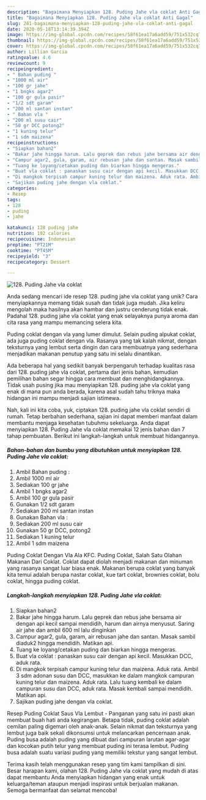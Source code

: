 ```yaml
---
description: "Bagaimana Menyiapkan 128. Puding Jahe vla coklat Anti Gagal"
title: "Bagaimana Menyiapkan 128. Puding Jahe vla coklat Anti Gagal"
slug: 281-bagaimana-menyiapkan-128-puding-jahe-vla-coklat-anti-gagal
date: 2020-05-18T13:14:39.394Z
image: https://img-global.cpcdn.com/recipes/58f61ea17a6add59/751x532cq70/128-puding-jahe-vla-coklat-foto-resep-utama.jpg
thumbnail: https://img-global.cpcdn.com/recipes/58f61ea17a6add59/751x532cq70/128-puding-jahe-vla-coklat-foto-resep-utama.jpg
cover: https://img-global.cpcdn.com/recipes/58f61ea17a6add59/751x532cq70/128-puding-jahe-vla-coklat-foto-resep-utama.jpg
author: Lillian Garcia
ratingvalue: 4.6
reviewcount: 9
recipeingredient:
- " Bahan puding "
- "1000 ml air"
- "100 gr jahe"
- "1 bngks agar2"
- "100 gr gula pasir"
- "1/2 sdt garam"
- "200 ml santan instan"
- " Bahan vla "
- "200 ml susu cair"
- "50 gr DCC potong2"
- "1 kuning telur"
- "1 sdm maizena"
recipeinstructions:
- "Siapkan bahan2"
- "Bakar jahe hingga harum. Lalu geprek dan rebus jahe bersama air dengan api kecil sampai mendidih, harum dan airnya menyusut. Saring air jahe dan ambil 600 ml lalu dinginkan"
- "Campur agar2, gula, garam, air rebusan jahe dan santan. Masak sambil diaduk2 hingga mendidih. Matikan api."
- "Tuang ke loyang/cetakan puding dan biarkan hingga mengeras."
- "Buat vla coklat : panaskan susu cair dengan api kecil. Masukkan DCC, aduk rata."
- "Di mangkok terpisah campur kuning telur dan maizena. Aduk rata. Ambil 3 sdm adonan susu dan DCC, masukkan ke dalam mangkok campuran kuning telur dan maizena. Aduk rata. Lalu tuang kembali ke dalam campuran susu dan DCC, aduk rata. Masak kembali sampai mendidih. Matikan api."
- "Sajikan puding jahe dengan vla coklat."
categories:
- Resep
tags:
- 128
- puding
- jahe

katakunci: 128 puding jahe 
nutrition: 192 calories
recipecuisine: Indonesian
preptime: "PT21M"
cooktime: "PT45M"
recipeyield: "3"
recipecategory: Dessert

---
```



![128. Puding Jahe vla coklat](https://img-global.cpcdn.com/recipes/58f61ea17a6add59/751x532cq70/128-puding-jahe-vla-coklat-foto-resep-utama.jpg)

Anda sedang mencari ide resep 128. puding jahe vla coklat yang unik? Cara menyiapkannya memang tidak susah dan tidak juga mudah. Jika keliru mengolah maka hasilnya akan hambar dan justru cenderung tidak enak. Padahal 128. puding jahe vla coklat yang enak selayaknya punya aroma dan cita rasa yang mampu memancing selera kita.

Puding coklat dengan vla yang lumer dimulut. Selain puding alpukat coklat, ada juga puding coklat dengan vla. Rasanya yang tak kalah nikmat, dengan teksturnya yang lembut serta dingin dan cara membuatnya yang sederhana menjadikan makanan penutup yang satu ini selalu dinantikan.

Ada beberapa hal yang sedikit banyak berpengaruh terhadap kualitas rasa dari 128. puding jahe vla coklat, pertama dari jenis bahan, kemudian pemilihan bahan segar hingga cara membuat dan menghidangkannya. Tidak usah pusing jika mau menyiapkan 128. puding jahe vla coklat yang enak di mana pun anda berada, karena asal sudah tahu triknya maka hidangan ini mampu menjadi sajian istimewa.


Nah, kali ini kita coba, yuk, ciptakan 128. puding jahe vla coklat sendiri di rumah. Tetap berbahan sederhana, sajian ini dapat memberi manfaat dalam membantu menjaga kesehatan tubuhmu sekeluarga. Anda dapat menyiapkan 128. Puding Jahe vla coklat memakai 12 jenis bahan dan 7 tahap pembuatan. Berikut ini langkah-langkah untuk membuat hidangannya.

<!--inarticleads1-->

##### Bahan-bahan dan bumbu yang dibutuhkan untuk menyiapkan 128. Puding Jahe vla coklat:

1. Ambil  Bahan puding :
1. Ambil 1000 ml air
1. Sediakan 100 gr jahe
1. Ambil 1 bngks agar2
1. Ambil 100 gr gula pasir
1. Gunakan 1/2 sdt garam
1. Sediakan 200 ml santan instan
1. Gunakan  Bahan vla :
1. Sediakan 200 ml susu cair
1. Gunakan 50 gr DCC, potong2
1. Sediakan 1 kuning telur
1. Ambil 1 sdm maizena


Puding Coklat Dengan Vla Ala KFC. Puding Coklat, Salah Satu Olahan Makanan Dari Coklat. Coklat dapat diolah menjadi makanan dan minuman yang rasanya sangat luar biasa enak. Makanan berupa coklat yang banyak kita temui adalah berupa nastar coklat, kue tart coklat, brownies coklat, bolu coklat, hingga puding coklat. 

<!--inarticleads2-->

##### Langkah-langkah menyiapkan 128. Puding Jahe vla coklat:

1. Siapkan bahan2
1. Bakar jahe hingga harum. Lalu geprek dan rebus jahe bersama air dengan api kecil sampai mendidih, harum dan airnya menyusut. Saring air jahe dan ambil 600 ml lalu dinginkan
1. Campur agar2, gula, garam, air rebusan jahe dan santan. Masak sambil diaduk2 hingga mendidih. Matikan api.
1. Tuang ke loyang/cetakan puding dan biarkan hingga mengeras.
1. Buat vla coklat : panaskan susu cair dengan api kecil. Masukkan DCC, aduk rata.
1. Di mangkok terpisah campur kuning telur dan maizena. Aduk rata. Ambil 3 sdm adonan susu dan DCC, masukkan ke dalam mangkok campuran kuning telur dan maizena. Aduk rata. Lalu tuang kembali ke dalam campuran susu dan DCC, aduk rata. Masak kembali sampai mendidih. Matikan api.
1. Sajikan puding jahe dengan vla coklat.


Resep Puding Coklat Saus Vla Lembut - Panganan yang satu ini pasti akan membuat buah hati anda kegirangan. Betapa tidak, puding coklat adalah cemilan paling digemari oleh anak-anak. Selain nikmat dan teksturnya yang lembut juga baik sekali dikonsumsi untuk melancarkan pencernaan anak. Puding busa adalah puding yang dibuat dari campuran larutan agar-agar dan kocokan putih telur yang membuat puding ini terasa lembut. Puding busa adalah suatu variasi puding yang memiliki tekstur yang sangat lembut. 

Terima kasih telah menggunakan resep yang tim kami tampilkan di sini. Besar harapan kami, olahan 128. Puding Jahe vla coklat yang mudah di atas dapat membantu Anda menyiapkan hidangan yang enak untuk keluarga/teman ataupun menjadi inspirasi untuk berjualan makanan. Semoga bermanfaat dan selamat mencoba!
